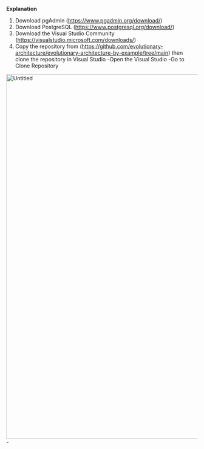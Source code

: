 **Explanation**
1. Download pgAdmin (https://www.pgadmin.org/download/)
2. Download PostgreSQL (https://www.postgresql.org/download/)
3. Download the Visual Studio Community (https://visualstudio.microsoft.com/downloads/)
4. Copy the repository from (https://github.com/evolutionary-architecture/evolutionary-architecture-by-example/tree/main) then clone the repository in Visual Studio
        -Open the Visual Studio
        -Go to Clone Repository
  <img width="960" alt="Untitled" src="https://github.com/marijaspasova00/C-ExapleRepo_Marija/assets/119892747/8917810e-4685-467b-ac5b-8b8e842b898a">
        -
 
